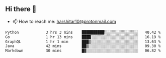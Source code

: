 ## Hi there 👋
- 📫 How to reach me: harshitar10@protonmail.com  
<!--START_SECTION:waka-->

```txt
Python            3 hrs 3 mins    ██████████░░░░░░░░░░░░░░░   40.42 %
Go                1 hr 13 mins    ████░░░░░░░░░░░░░░░░░░░░░   16.19 %
GraphQL           1 hr 1 min      ███▒░░░░░░░░░░░░░░░░░░░░░   13.63 %
Java              42 mins         ██▒░░░░░░░░░░░░░░░░░░░░░░   09.30 %
Markdown          30 mins         █▓░░░░░░░░░░░░░░░░░░░░░░░   06.82 %
```

<!--END_SECTION:waka-->

<!--
**hharshitarora/hharshitarora** is a ✨ _special_ ✨ repository because its `README.md` (this file) appears on your GitHub profile.

Here are some ideas to get you started:

- 🔭 I’m currently working on ...
- 🌱 I’m currently learning ...
- 👯 I’m looking to collaborate on ...
- 🤔 I’m looking for help with ...
- 💬 Ask me about ...
- 📫 How to reach me: ...
- 😄 Pronouns: ...
- ⚡ Fun fact: ...
-->

